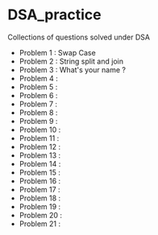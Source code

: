 # DSA_practice
Collections of questions solved under DSA

- Problem 1 : Swap Case
- Problem 2 : String split and join
- Problem 3 : What's your name ?
- Problem 4 :
- Problem 5 :
- Problem 6 :
- Problem 7 :
- Problem 8 :
- Problem 9 :
- Problem 10 :
- Problem 11 :
- Problem 12 :
- Problem 13 :
- Problem 14 :
- Problem 15 :
- Problem 16 :
- Problem 17 :
- Problem 18 : 
- Problem 19 :
- Problem 20 :
- Problem 21 :